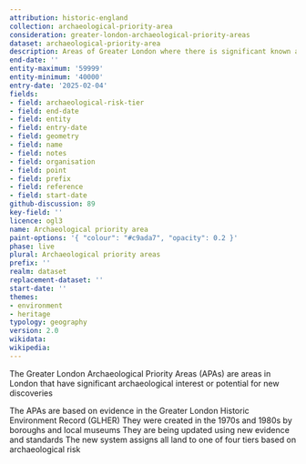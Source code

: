 ```yaml
---
attribution: historic-england
collection: archaeological-priority-area
consideration: greater-london-archaeological-priority-areas
dataset: archaeological-priority-area
description: Areas of Greater London where there is significant known archaeological interest or potential for new discoveries
end-date: ''
entity-maximum: '59999'
entity-minimum: '40000'
entry-date: '2025-02-04'
fields:
- field: archaeological-risk-tier
- field: end-date
- field: entity
- field: entry-date
- field: geometry
- field: name
- field: notes
- field: organisation
- field: point
- field: prefix
- field: reference
- field: start-date
github-discussion: 89
key-field: ''
licence: ogl3
name: Archaeological priority area
paint-options: '{ "colour": "#c9ada7", "opacity": 0.2 }'
phase: live
plural: Archaeological priority areas
prefix: ''
realm: dataset
replacement-dataset: ''
start-date: ''
themes:
- environment
- heritage
typology: geography
version: 2.0
wikidata: 
wikipedia: 
---
```


The Greater London Archaeological Priority Areas (APAs) are areas in London that have significant archaeological interest or potential for new discoveries

The APAs are based on evidence in the Greater London Historic Environment Record (GLHER)
They were created in the 1970s and 1980s by boroughs and local museums
They are being updated using new evidence and standards
The new system assigns all land to one of four tiers based on archaeological risk
